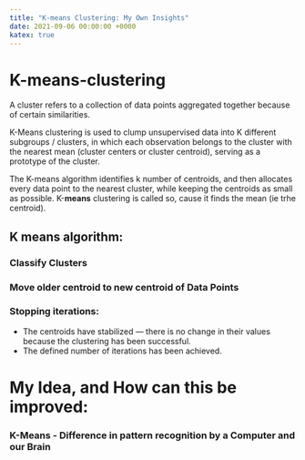 ```yaml
---
title: "K-means Clustering: My Own Insights"
date: 2021-09-06 00:00:00 +0000
katex: true
---
```

# K-means-clustering

A cluster refers to a collection of data points aggregated together because of certain similarities.

K-Means clustering is used to clump unsupervised data into K different subgroups / clusters, in which each observation belongs to the cluster with the nearest mean (cluster centers or cluster centroid), serving as a prototype of the cluster. 

The K-means algorithm identifies k number of centroids, and then allocates every data point to the nearest cluster, while keeping the centroids as small as possible. K-**means** clustering is called so, cause it finds the mean (ie trhe centroid).

## K means algorithm:

### Classify Clusters

### Move older centroid to new centroid of Data Points

### Stopping iterations:
- The centroids have stabilized — there is no change in their values because the clustering has been successful.
- The defined number of iterations has been achieved.



# My Idea, and How can this be improved:

### K-Means - Difference in pattern recognition by a Computer and our Brain
